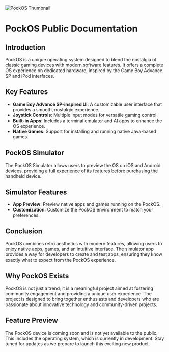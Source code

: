 ![PockOS Thumbnail](path/to/thumbnail.jpg)

# PockOS Public Documentation

## Introduction
PockOS is a unique operating system designed to blend the nostalgia of classic gaming devices with modern software features. It offers a complete OS experience on dedicated hardware, inspired by the Game Boy Advance SP and iPod interfaces.

## Key Features
- **Game Boy Advance SP-inspired UI**: A customizable user interface that provides a smooth, nostalgic experience.
- **Joystick Controls**: Multiple input modes for versatile gaming control.
- **Built-in Apps**: Includes a terminal emulator and AI apps to enhance the OS experience.
- **Native Games**: Support for installing and running native Java-based games.

## PockOS Simulator
The PockOS Simulator allows users to preview the OS on iOS and Android devices, providing a full experience of its features before purchasing the handheld device.

## Simulator Features
- **App Preview**: Preview native apps and games running on the PockOS.
- **Customization**: Customize the PockOS environment to match your preferences.

## Conclusion
PockOS combines retro aesthetics with modern features, allowing users to enjoy native apps, games, and an intuitive interface. The simulator app provides a way for developers to create and test apps, ensuring they know exactly what to expect from the PockOS experience.

## Why PockOS Exists

PockOS is not just a trend; it is a meaningful project aimed at fostering community engagement and providing a unique user experience. The project is designed to bring together enthusiasts and developers who are passionate about innovative technology and community-driven projects.

## Feature Preview

The PockOS device is coming soon and is not yet available to the public. This includes the operating system, which is currently in development. Stay tuned for updates as we prepare to launch this exciting new product.
